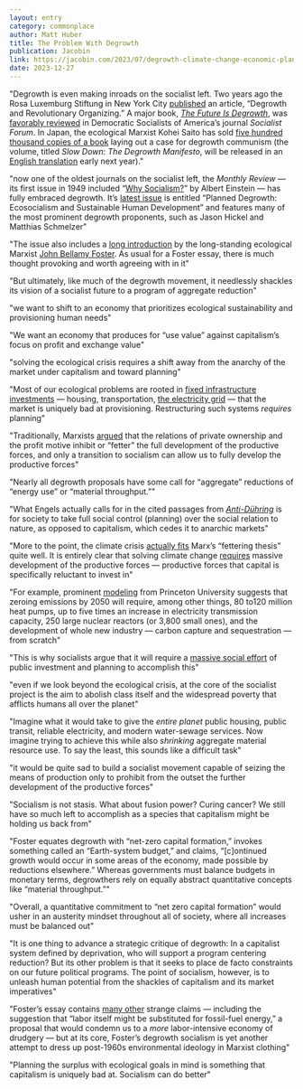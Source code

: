 ```yaml
---
layout: entry
category: commonplace
author: Matt Huber
title: The Problem With Degrowth
publication: Jacobin
link: https://jacobin.com/2023/07/degrowth-climate-change-economic-planning-production-austerity
date: 2023-12-27
---
```


"Degrowth is even making inroads on the socialist left. Two years ago the Rosa Luxemburg Stiftung in New York City [published](https://rosalux.nyc/degrowth-and-revolutionary-organizing/) an article, “Degrowth and Revolutionary Organizing.” A major book, *[The Future Is Degrowth](https://www.versobooks.com/products/2620-the-future-is-degrowth)*, was [favorably reviewed](https://socialistforum.dsausa.org/issues/fall-2022/what-is-to-be-grown/) in Democratic Socialists of America’s journal *Socialist Forum*. In Japan, the ecological Marxist Kohei Saito has sold [five hundred thousand copies of a book](https://www.theguardian.com/world/2022/sep/09/a-new-way-of-life-the-marxist-post-capitalist-green-manifesto-captivating-japan) laying out a case for degrowth communism (the volume, titled *Slow Down*: *The Degrowth Manifesto*, will be released in an [English translation](https://www.penguinrandomhouse.com/books/734853/slow-down-by-kohei-saito/) early next year)."

"now one of the oldest journals on the socialist left, the *Monthly Review* — its first issue in 1949 included “[Why Socialism?](https://monthlyreview.org/2009/05/01/why-socialism/)” by Albert Einstein — has fully embraced degrowth. It’s [latest issue](https://monthlyreview.org/2023/07/01/mr-075-03-2023-07_0/) is entitled “Planned Degrowth: Ecosocialism and Sustainable Human Development” and features many of the most prominent degrowth proponents, such as Jason Hickel and Matthias Schmelzer"

"The issue also includes a [long introduction](https://monthlyreview.org/2023/07/01/planned-degrowth/) by the long-standing ecological Marxist [John Bellamy Foster](https://jacobin.com/author/john-bellamy-foster). As usual for a Foster essay, there is much thought provoking and worth agreeing with in it"

"But ultimately, like much of the degrowth movement, it needlessly shackles its vision of a socialist future to a program of aggregate reduction"

"we want to shift to an economy that prioritizes ecological sustainability and provisioning human needs"

"We want an economy that produces for “use value” against capitalism’s focus on profit and exchange value"

"solving the ecological crisis requires a shift away from the anarchy of the market under capitalism and toward planning"

"Most of our ecological problems are rooted in [fixed infrastructure investments](https://www.common-wealth.co.uk/perspectives/transitioning-systems-coordinating-the-green-transition) — housing, transportation, [the electricity grid](https://catalyst-journal.com/2023/03/socialist-politics-and-the-electricity-grid) — that the market is uniquely bad at provisioning. Restructuring such systems *requires* planning"

"Traditionally, Marxists [argued](https://press.princeton.edu/books/paperback/9780691070681/karl-marxs-theory-of-history) that the relations of private ownership and the profit motive inhibit or “fetter” the full development of the productive forces, and only a transition to socialism can allow us to fully develop the productive forces"

"Nearly all degrowth proposals have some call for “aggregate” reductions of “energy use” or “material throughput.”"

"What Engels actually calls for in the cited passages from [*Anti-Dühring*](https://www.marxists.org/archive/marx/works/1877/anti-duhring/index.htm) is for society to take full social control (planning) over the social relation to nature, as opposed to capitalism, which cedes it to anarchic markets"

"More to the point, the climate crisis [actually fits](https://marxistsociology.org/2019/02/climate-and-contradiction-in-marxs-theory-of-history/) Marx’s “fettering thesis” quite well. It is entirely clear that solving climate change [requires](https://www.historicalmaterialism.org/blog/professional-class-vanguard-climate-justice-response-to-michael-leviens-review-climate-change) massive development of the productive forces — productive forces that capital is specifically reluctant to invest in"

"For example, prominent [modeling](https://netzeroamerica.princeton.edu/the-report) from Princeton University suggests that zeroing emissions by 2050 will require, among other things, 80 to120 million heat pumps, up to five times an increase in electricity transmission capacity, 250 large nuclear reactors (or 3,800 small ones), and the development of whole new industry — carbon capture and sequestration — from scratch"

"This is why socialists argue that it will require a [massive social effort](https://jacobin.com/2019/03/green-new-deal-class-struggle-organizing) of public investment and planning to accomplish this"

"even if we look beyond the ecological crisis, at the core of the socialist project is the aim to abolish class itself and the widespread poverty that afflicts humans all over the planet"

"Imagine what it would take to give the *entire planet* public housing, public transit, reliable electricity, and modern water-sewage services. Now imagine trying to achieve this while also *shrinking* aggregate material resource use. To say the least, this sounds like a difficult task"

"it would be quite sad to build a socialist movement capable of seizing the means of production only to prohibit from the outset the further development of the productive forces"

"Socialism is not stasis. What about fusion power? Curing cancer? We still have so much left to accomplish as a species that capitalism might be holding us back from"

"Foster equates degrowth with “net-zero capital formation,” invokes something called an “Earth-system budget,” and claims, “[c]ontinued growth would occur in some areas of the economy, made possible by reductions elsewhere.” Whereas governments must balance budgets in monetary terms, degrowthers rely on equally abstract quantitative concepts like “material throughput.”"

"Overall, a quantitative commitment to “net zero capital formation” would usher in an austerity mindset throughout all of society, where all increases must be balanced out"

"It is one thing to advance a strategic critique of degrowth: In a capitalist system defined by deprivation, who will support a program centering reduction? But its other problem is that it seeks to place de facto constraints on our future political programs. The point of socialism, however, is to unleash human potential from the shackles of capitalism and its market imperatives"

"Foster’s essay contains [many other](https://twitter.com/Matthuber78/status/1679926966055497728?s=20) strange claims — including the suggestion that “labor itself might be substituted for fossil-fuel energy,” a proposal that would condemn us to a *more* labor-intensive economy of drudgery — but at its core, Foster’s degrowth socialism is yet another attempt to dress up post-1960s environmental ideology in Marxist clothing"

"Planning the surplus with ecological goals in mind is something that capitalism is uniquely bad at. Socialism can do better"
